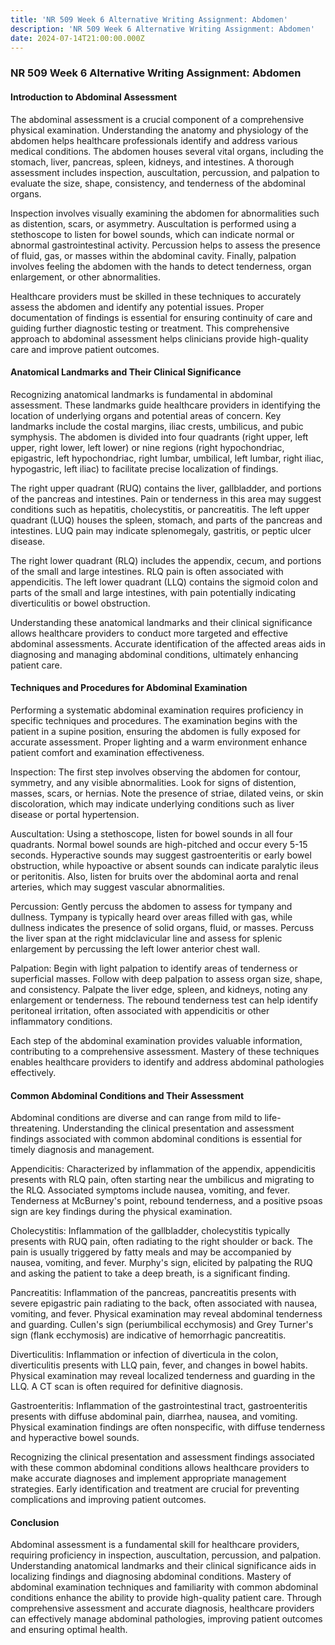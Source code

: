 ```yaml
---
title: 'NR 509 Week 6 Alternative Writing Assignment: Abdomen'
description: 'NR 509 Week 6 Alternative Writing Assignment: Abdomen'
date: 2024-07-14T21:00:00.000Z
---
```


### NR 509 Week 6 Alternative Writing Assignment: Abdomen

#### Introduction to Abdominal Assessment

The abdominal assessment is a crucial component of a comprehensive physical examination. Understanding the anatomy and physiology of the abdomen helps healthcare professionals identify and address various medical conditions. The abdomen houses several vital organs, including the stomach, liver, pancreas, spleen, kidneys, and intestines. A thorough assessment includes inspection, auscultation, percussion, and palpation to evaluate the size, shape, consistency, and tenderness of the abdominal organs.

Inspection involves visually examining the abdomen for abnormalities such as distention, scars, or asymmetry. Auscultation is performed using a stethoscope to listen for bowel sounds, which can indicate normal or abnormal gastrointestinal activity. Percussion helps to assess the presence of fluid, gas, or masses within the abdominal cavity. Finally, palpation involves feeling the abdomen with the hands to detect tenderness, organ enlargement, or other abnormalities.

Healthcare providers must be skilled in these techniques to accurately assess the abdomen and identify any potential issues. Proper documentation of findings is essential for ensuring continuity of care and guiding further diagnostic testing or treatment. This comprehensive approach to abdominal assessment helps clinicians provide high-quality care and improve patient outcomes.

#### Anatomical Landmarks and Their Clinical Significance

Recognizing anatomical landmarks is fundamental in abdominal assessment. These landmarks guide healthcare providers in identifying the location of underlying organs and potential areas of concern. Key landmarks include the costal margins, iliac crests, umbilicus, and pubic symphysis. The abdomen is divided into four quadrants (right upper, left upper, right lower, left lower) or nine regions (right hypochondriac, epigastric, left hypochondriac, right lumbar, umbilical, left lumbar, right iliac, hypogastric, left iliac) to facilitate precise localization of findings.

The right upper quadrant (RUQ) contains the liver, gallbladder, and portions of the pancreas and intestines. Pain or tenderness in this area may suggest conditions such as hepatitis, cholecystitis, or pancreatitis. The left upper quadrant (LUQ) houses the spleen, stomach, and parts of the pancreas and intestines. LUQ pain may indicate splenomegaly, gastritis, or peptic ulcer disease.

The right lower quadrant (RLQ) includes the appendix, cecum, and portions of the small and large intestines. RLQ pain is often associated with appendicitis. The left lower quadrant (LLQ) contains the sigmoid colon and parts of the small and large intestines, with pain potentially indicating diverticulitis or bowel obstruction.

Understanding these anatomical landmarks and their clinical significance allows healthcare providers to conduct more targeted and effective abdominal assessments. Accurate identification of the affected areas aids in diagnosing and managing abdominal conditions, ultimately enhancing patient care.

#### Techniques and Procedures for Abdominal Examination

Performing a systematic abdominal examination requires proficiency in specific techniques and procedures. The examination begins with the patient in a supine position, ensuring the abdomen is fully exposed for accurate assessment. Proper lighting and a warm environment enhance patient comfort and examination effectiveness.

Inspection: The first step involves observing the abdomen for contour, symmetry, and any visible abnormalities. Look for signs of distention, masses, scars, or hernias. Note the presence of striae, dilated veins, or skin discoloration, which may indicate underlying conditions such as liver disease or portal hypertension.

Auscultation: Using a stethoscope, listen for bowel sounds in all four quadrants. Normal bowel sounds are high-pitched and occur every 5-15 seconds. Hyperactive sounds may suggest gastroenteritis or early bowel obstruction, while hypoactive or absent sounds can indicate paralytic ileus or peritonitis. Also, listen for bruits over the abdominal aorta and renal arteries, which may suggest vascular abnormalities.

Percussion: Gently percuss the abdomen to assess for tympany and dullness. Tympany is typically heard over areas filled with gas, while dullness indicates the presence of solid organs, fluid, or masses. Percuss the liver span at the right midclavicular line and assess for splenic enlargement by percussing the left lower anterior chest wall.

Palpation: Begin with light palpation to identify areas of tenderness or superficial masses. Follow with deep palpation to assess organ size, shape, and consistency. Palpate the liver edge, spleen, and kidneys, noting any enlargement or tenderness. The rebound tenderness test can help identify peritoneal irritation, often associated with appendicitis or other inflammatory conditions.

Each step of the abdominal examination provides valuable information, contributing to a comprehensive assessment. Mastery of these techniques enables healthcare providers to identify and address abdominal pathologies effectively.

#### Common Abdominal Conditions and Their Assessment

Abdominal conditions are diverse and can range from mild to life-threatening. Understanding the clinical presentation and assessment findings associated with common abdominal conditions is essential for timely diagnosis and management.

Appendicitis: Characterized by inflammation of the appendix, appendicitis presents with RLQ pain, often starting near the umbilicus and migrating to the RLQ. Associated symptoms include nausea, vomiting, and fever. Tenderness at McBurney's point, rebound tenderness, and a positive psoas sign are key findings during the physical examination.

Cholecystitis: Inflammation of the gallbladder, cholecystitis typically presents with RUQ pain, often radiating to the right shoulder or back. The pain is usually triggered by fatty meals and may be accompanied by nausea, vomiting, and fever. Murphy's sign, elicited by palpating the RUQ and asking the patient to take a deep breath, is a significant finding.

Pancreatitis: Inflammation of the pancreas, pancreatitis presents with severe epigastric pain radiating to the back, often associated with nausea, vomiting, and fever. Physical examination may reveal abdominal tenderness and guarding. Cullen's sign (periumbilical ecchymosis) and Grey Turner's sign (flank ecchymosis) are indicative of hemorrhagic pancreatitis.

Diverticulitis: Inflammation or infection of diverticula in the colon, diverticulitis presents with LLQ pain, fever, and changes in bowel habits. Physical examination may reveal localized tenderness and guarding in the LLQ. A CT scan is often required for definitive diagnosis.

Gastroenteritis: Inflammation of the gastrointestinal tract, gastroenteritis presents with diffuse abdominal pain, diarrhea, nausea, and vomiting. Physical examination findings are often nonspecific, with diffuse tenderness and hyperactive bowel sounds.

Recognizing the clinical presentation and assessment findings associated with these common abdominal conditions allows healthcare providers to make accurate diagnoses and implement appropriate management strategies. Early identification and treatment are crucial for preventing complications and improving patient outcomes.

#### Conclusion

Abdominal assessment is a fundamental skill for healthcare providers, requiring proficiency in inspection, auscultation, percussion, and palpation. Understanding anatomical landmarks and their clinical significance aids in localizing findings and diagnosing abdominal conditions. Mastery of abdominal examination techniques and familiarity with common abdominal conditions enhance the ability to provide high-quality patient care. Through comprehensive assessment and accurate diagnosis, healthcare providers can effectively manage abdominal pathologies, improving patient outcomes and ensuring optimal health.

